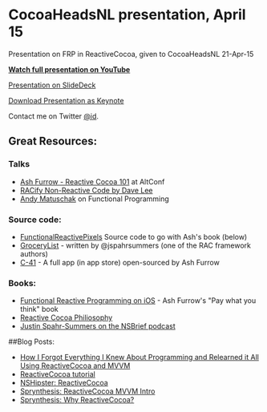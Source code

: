 # CocoaHeadsNL presentation, April 15
Presentation on FRP in ReactiveCocoa, given to CocoaHeadsNL 21-Apr-15


**[Watch full presentation on YouTube](https://www.youtube.com/watch?v=vKAWrSX-3BU)**

[Presentation on SlideDeck](https://speakerdeck.com/cocoaheadsnl/introduction-to-functional-reactive-programming-with-reactivecocoa)

[Download Presentation as Keynote](https://github.com/iandundas/reactivecocoa-presentation/blob/master/Reactivecocoa-cocoaheads.key?raw=true)

Contact me on Twitter [@id](http://twitter.com/id).

## Great Resources:
### Talks
- [Ash Furrow - Reactive Cocoa 101](https://www.youtube.com/watch?v=TlgUWYrQ0sc&app=desktop) at AltConf
- [RACify Non-Reactive Code by Dave Lee](https://www.youtube.com/watch?v=sek0ohbboNU)
- [Andy Matuschak](http://2014.funswiftconf.com/speakers/andy.html) on Functional Programming

### Source code:
- [FunctionalReactivePixels](https://github.com/ashfurrow/FunctionalReactivePixels) Source code to go with Ash's book (below)
- [GroceryList](https://github.com/jspahrsummers/GroceryList) - written by @jspahrsummers (one of the RAC framework authors)
- [C-41](https://github.com/AshFurrow/C-41) - A full app (in app store) open-sourced by Ash Furrow

### Books:
- [Functional Reactive Programming on iOS](https://leanpub.com/iosfrp/) - Ash Furrow's "Pay what you think" book
- [Reactive Cocoa Philiosophy](http://reactivecocoa.io)
- [Justin Spahr-Summers on the NSBrief podcast](http://nsbrief.com/81-justin-spahr-summers/)

##Blog Posts:
- [How I Forgot Everything I Knew About Programming and Relearned it All Using ReactiveCocoa and MVVM
](http://tales.timehop.com/post/111244070751/how-i-forgot-everything-i-knew-about-programming)
- [ReactiveCocoa tutorial](http://blog.scottlogic.com/2014/03/13/reactive-cocoa-tutorial.html)
- [NSHipster: ReactiveCocoa](http://nshipster.com/reactivecocoa/)
- [Sprynthesis: ReactiveCocoa MVVM Intro](http://www.sprynthesis.com/2014/12/06/reactivecocoa-mvvm-introduction/)
- [Sprynthesis: Why ReactiveCocoa?](http://www.sprynthesis.com/2014/06/15/why-reactivecocoa/)


